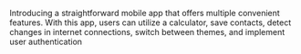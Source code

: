 Introducing a straightforward mobile app that offers multiple convenient features. With this app, users can utilize a calculator, save contacts, detect changes in internet connections, switch between themes, and implement user authentication
